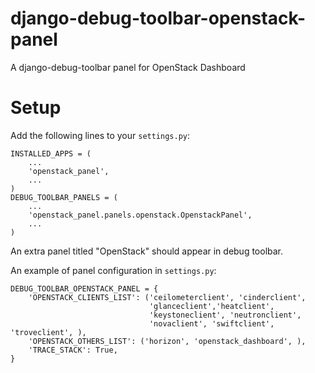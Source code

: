 django-debug-toolbar-openstack-panel
====================================

A django-debug-toolbar panel for OpenStack Dashboard

Setup
=====
Add the following lines to your ``settings.py``:

    INSTALLED_APPS = (
        ...
        'openstack_panel',
        ...
    )
    DEBUG_TOOLBAR_PANELS = (
        ...
        'openstack_panel.panels.openstack.OpenstackPanel',
        ...
    )

An extra panel titled "OpenStack" should appear in debug toolbar.

An example of panel configuration in ``settings.py``:

    DEBUG_TOOLBAR_OPENSTACK_PANEL = {
        'OPENSTACK_CLIENTS_LIST': ('ceilometerclient', 'cinderclient',
                                   'glanceclient','heatclient',
                                   'keystoneclient', 'neutronclient',
                                   'novaclient', 'swiftclient', 'troveclient', ),
        'OPENSTACK_OTHERS_LIST': ('horizon', 'openstack_dashboard', ),
        'TRACE_STACK': True,
    }
